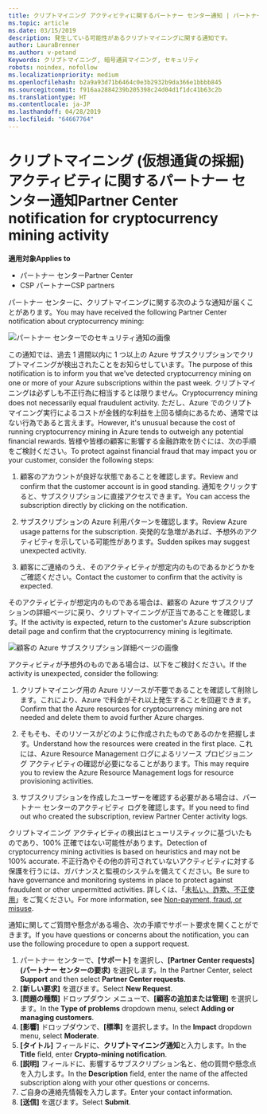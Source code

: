 ```yaml
---
title: クリプトマイニング アクティビティに関するパートナー センター通知 | パートナー センター
ms.topic: article
ms.date: 03/15/2019
description: 発生している可能性があるクリプトマイニングに関する通知です。
author: LauraBrenner
ms.author: v-petand
Keywords: クリプトマイニング, 暗号通貨マイニング, セキュリティ
robots: noindex, nofollow
ms.localizationpriority: medium
ms.openlocfilehash: b2a9a93d71b6464c0e3b2932b9da366e1bbbb845
ms.sourcegitcommit: f916aa2884239b205398c24d04d1f1dc41b63c2b
ms.translationtype: HT
ms.contentlocale: ja-JP
ms.lasthandoff: 04/28/2019
ms.locfileid: "64667764"
---
```

# <a name="partner-center-notification-for-cryptocurrency-mining-activity"></a><span data-ttu-id="33b2c-104">クリプトマイニング (仮想通貨の採掘) アクティビティに関するパートナー センター通知</span><span class="sxs-lookup"><span data-stu-id="33b2c-104">Partner Center notification for cryptocurrency mining activity</span></span>

<span data-ttu-id="33b2c-105">**適用対象**</span><span class="sxs-lookup"><span data-stu-id="33b2c-105">**Applies to**</span></span>

-  <span data-ttu-id="33b2c-106">パートナー センター</span><span class="sxs-lookup"><span data-stu-id="33b2c-106">Partner Center</span></span>
-  <span data-ttu-id="33b2c-107">CSP パートナー</span><span class="sxs-lookup"><span data-stu-id="33b2c-107">CSP partners</span></span>

<span data-ttu-id="33b2c-108">パートナー センターに、クリプトマイニングに関する次のような通知が届くことがあります。</span><span class="sxs-lookup"><span data-stu-id="33b2c-108">You may have received the following Partner Center notification about cryptocurrency mining:</span></span>
 
![パートナー センターでのセキュリティ通知の画像](images/crypto1.png)

<span data-ttu-id="33b2c-110">この通知では、過去 1 週間以内に 1 つ以上の Azure サブスクリプションでクリプトマイニングが検出されたことをお知らせしています。</span><span class="sxs-lookup"><span data-stu-id="33b2c-110">The purpose of this notification is to inform you that we've detected cryptocurrency mining on one or more of your Azure subscriptions within the past week.</span></span> <span data-ttu-id="33b2c-111">クリプトマイニングは必ずしも不正行為に相当するとは限りません。</span><span class="sxs-lookup"><span data-stu-id="33b2c-111">Cryptocurrency mining does not necessarily equal fraudulent activity.</span></span> <span data-ttu-id="33b2c-112">ただし、Azure でのクリプトマイニング実行によるコストが金銭的な利益を上回る傾向にあるため、通常ではない行為であると言えます。</span><span class="sxs-lookup"><span data-stu-id="33b2c-112">However, it's unusual because the cost of running cryptocurrency mining in Azure tends to outweigh any potential financial rewards.</span></span> <span data-ttu-id="33b2c-113">皆様や皆様の顧客に影響する金融詐欺を防ぐには、次の手順をご検討ください。</span><span class="sxs-lookup"><span data-stu-id="33b2c-113">To protect against financial fraud that may impact you or your customer, consider the following steps:</span></span>

1.  <span data-ttu-id="33b2c-114">顧客のアカウントが良好な状態であることを確認します。</span><span class="sxs-lookup"><span data-stu-id="33b2c-114">Review and confirm that the customer account is in good standing.</span></span> <span data-ttu-id="33b2c-115">通知をクリックすると、サブスクリプションに直接アクセスできます。</span><span class="sxs-lookup"><span data-stu-id="33b2c-115">You can access the subscription directly by clicking on the notification.</span></span>

2.  <span data-ttu-id="33b2c-116">サブスクリプションの Azure 利用パターンを確認します。</span><span class="sxs-lookup"><span data-stu-id="33b2c-116">Review Azure usage patterns for the subscription.</span></span> <span data-ttu-id="33b2c-117">突発的な急増があれば、予想外のアクティビティを示している可能性があります。</span><span class="sxs-lookup"><span data-stu-id="33b2c-117">Sudden spikes may suggest unexpected activity.</span></span>

3.  <span data-ttu-id="33b2c-118">顧客にご連絡のうえ、そのアクティビティが想定内のものであるかどうかをご確認ください。</span><span class="sxs-lookup"><span data-stu-id="33b2c-118">Contact the customer to confirm that the activity is expected.</span></span>

<span data-ttu-id="33b2c-119">そのアクティビティが想定内のものである場合は、顧客の Azure サブスクリプションの詳細ページに戻り、クリプトマイニングが正当であることを確認します。</span><span class="sxs-lookup"><span data-stu-id="33b2c-119">If the activity is expected, return to the customer's Azure subscription detail page and confirm that the cryptocurrency mining is legitimate.</span></span> 


![顧客の Azure サブスクリプション詳細ページの画像](images/crypto2.png)

<span data-ttu-id="33b2c-121">アクティビティが予想外のものである場合は、以下をご検討ください。</span><span class="sxs-lookup"><span data-stu-id="33b2c-121">If the activity is unexpected, consider the following:</span></span>

1.  <span data-ttu-id="33b2c-122">クリプトマイニング用の Azure リソースが不要であることを確認して削除します。これにより、Azure で料金がそれ以上発生することを回避できます。</span><span class="sxs-lookup"><span data-stu-id="33b2c-122">Confirm that the Azure resources for cryptocurrency mining are not needed and delete them to avoid further Azure charges.</span></span>

2.  <span data-ttu-id="33b2c-123">そもそも、そのリソースがどのように作成されたものであるのかを把握します。</span><span class="sxs-lookup"><span data-stu-id="33b2c-123">Understand how the resources were created in the first place.</span></span> <span data-ttu-id="33b2c-124">これには、Azure Resource Management ログによるリソース プロビジョニング アクティビティの確認が必要になることがあります。</span><span class="sxs-lookup"><span data-stu-id="33b2c-124">This may require you to review the Azure Resource Management logs for resource provisioning activities.</span></span>

3.  <span data-ttu-id="33b2c-125">サブスクリプションを作成したユーザーを確認する必要がある場合は、パートナー センターのアクティビティ ログを確認します。</span><span class="sxs-lookup"><span data-stu-id="33b2c-125">If you need to find out who created the subscription, review Partner Center activity logs.</span></span>

<span data-ttu-id="33b2c-126">クリプトマイニング アクティビティの検出はヒューリスティックに基づいたものであり、100% 正確ではない可能性があります。</span><span class="sxs-lookup"><span data-stu-id="33b2c-126">Detection of cryptocurrency mining activities is based on heuristics and may not be 100% accurate.</span></span> <span data-ttu-id="33b2c-127">不正行為やその他の許可されていないアクティビティに対する保護を行うには、ガバナンスと監視のシステムを備えてください。</span><span class="sxs-lookup"><span data-stu-id="33b2c-127">Be sure to have governance and monitoring systems in place to protect against fraudulent or other unpermitted activities.</span></span> <span data-ttu-id="33b2c-128">詳しくは、「[未払い、詐欺、不正使用](https://docs.microsoft.com/partner-center/non-payment--fraud--or-misuse)」をご覧ください。</span><span class="sxs-lookup"><span data-stu-id="33b2c-128">For more information, see [Non-payment, fraud, or misuse](https://docs.microsoft.com/partner-center/non-payment--fraud--or-misuse).</span></span>

<span data-ttu-id="33b2c-129">通知に関してご質問や懸念がある場合、次の手順でサポート要求を開くことができます。</span><span class="sxs-lookup"><span data-stu-id="33b2c-129">If you have questions or concerns about the notification, you can use the following procedure to open a support request.</span></span>

1.  <span data-ttu-id="33b2c-130">パートナー センターで、**[サポート]** を選択し、**[Partner Center requests]\(パートナー センターの要求\)** を選択します。</span><span class="sxs-lookup"><span data-stu-id="33b2c-130">In the Partner Center, select **Support** and then select **Partner Center requests**.</span></span>
3.  <span data-ttu-id="33b2c-131">**[新しい要求]** を選びます。</span><span class="sxs-lookup"><span data-stu-id="33b2c-131">Select **New Request**.</span></span> 
4.  <span data-ttu-id="33b2c-132">**[問題の種類]** ドロップダウン メニューで、**[顧客の追加または管理]** を選択します。</span><span class="sxs-lookup"><span data-stu-id="33b2c-132">In the **Type of problems** dropdown menu, select **Adding or managing customers**.</span></span>
5.  <span data-ttu-id="33b2c-133">**[影響]** ドロップダウンで、**[標準]** を選択します。</span><span class="sxs-lookup"><span data-stu-id="33b2c-133">In the **Impact** dropdown menu, select **Moderate**.</span></span>
6.  <span data-ttu-id="33b2c-134">**[タイトル]** フィールドに、**クリプトマイニング通知**と入力します。</span><span class="sxs-lookup"><span data-stu-id="33b2c-134">In the **Title** field, enter **Crypto-mining notification**.</span></span>
7.  <span data-ttu-id="33b2c-135">**[説明]** フィールドに、影響するサブスクリプション名と、他の質問や懸念点を入力します。</span><span class="sxs-lookup"><span data-stu-id="33b2c-135">In the **Description** field, enter the name of the affected subscription along with your other questions or concerns.</span></span> 
8.  <span data-ttu-id="33b2c-136">ご自身の連絡先情報を入力します。</span><span class="sxs-lookup"><span data-stu-id="33b2c-136">Enter your contact information.</span></span>
9.  <span data-ttu-id="33b2c-137">**[送信]** を選びます。</span><span class="sxs-lookup"><span data-stu-id="33b2c-137">Select **Submit**.</span></span>



